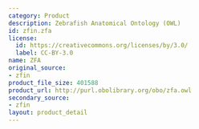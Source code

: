 ```yaml
---
category: Product
description: Zebrafish Anatomical Ontology (OWL)
id: zfin.zfa
license:
  id: https://creativecommons.org/licenses/by/3.0/
  label: CC-BY-3.0
name: ZFA
original_source:
- zfin
product_file_size: 401588
product_url: http://purl.obolibrary.org/obo/zfa.owl
secondary_source:
- zfin
layout: product_detail
---
```

